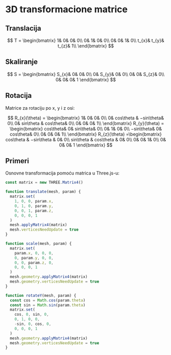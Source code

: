 # 3D transformacione matrice

## Translacija

$$
T = \begin{bmatrix}
 1& 0&  0& 0\\ 
 0&  1& 0& 0\\ 
 0&  0&  1& 0\\ 
 t_{x}& t_{y}&  t_{z}& 1\\
\end{bmatrix}
$$

## Skaliranje

$$
S = \begin{bmatrix}
 S_{x}&  0&  0& 0\\ 
 0&  S_{y}&  0& 0\\ 
 0& 0&  S_{z}& 0\\ 
 0&  0&  0& 1
\end{bmatrix}
$$

## Rotacija

Matrice za rotaciju po x, y i z osi:

$$
R_{x}(\theta) = \begin{bmatrix}
 1& 0&  0& 0\\ 
 0&  cos\theta & −sin\theta& 0\\ 
 0&  sin\theta &  cos\theta& 0\\ 
 0& 0&  0& 1\\
\end{bmatrix}
R_{y}(\theta) = \begin{bmatrix}
 cos\theta& 0&  sin\theta& 0\\ 
 0&  1& 0& 0\\ 
 −sin\theta&  0&  cos\theta& 0\\ 
 0& 0&  0& 1\\
\end{bmatrix}
R_{z}(\theta) =\begin{bmatrix}
 cos\theta &  −sin\theta &  0& 0\\ 
 sin\theta &  cos\theta &  0& 0\\ 
 0& 0&  1& 0\\ 
 0&  0&  0& 1
\end{bmatrix}
$$

## Primeri

Osnovne transformacija pomoću matrica u Three.js-u:

```js
const matrix = new THREE.Matrix4()

function translate(mesh, param) {
  matrix.set(
    1, 0, 0, param.x,
    0, 1, 0, param.y,
    0, 0, 1, param.z,
    0, 0, 0, 1
  )
  mesh.applyMatrix4(matrix)
  mesh.verticesNeedUpdate = true
}

function scale(mesh, param) {
  matrix.set(
    param.x, 0, 0, 0,
    0, param.y, 0, 0,
    0, 0, param.z, 0,
    0, 0, 0, 1
  )
  mesh.geometry.applyMatrix4(matrix)
  mesh.geometry.verticesNeedUpdate = true
}

function rotateY(mesh, param) {
  const cos = Math.cos(param.theta)
  const sin = Math.sin(param.theta)
  matrix.set(
    cos, 0, sin, 0,
    0, 1, 0, 0,
    -sin, 0, cos, 0,
    0, 0, 0, 1
  )
  mesh.geometry.applyMatrix4(matrix)
  mesh.geometry.verticesNeedUpdate = true
}
```
